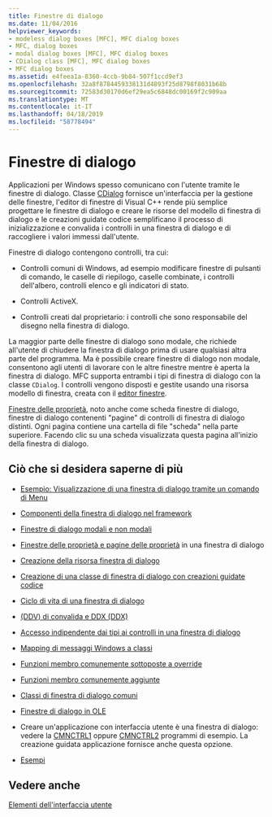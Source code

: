 ```yaml
---
title: Finestre di dialogo
ms.date: 11/04/2016
helpviewer_keywords:
- modeless dialog boxes [MFC], MFC dialog boxes
- MFC, dialog boxes
- modal dialog boxes [MFC], MFC dialog boxes
- CDialog class [MFC], MFC dialog boxes
- MFC dialog boxes
ms.assetid: e4feea1a-8360-4ccb-9b84-507f1ccd9ef3
ms.openlocfilehash: 32a8f8784459338131d4893f25d8798f8031b68b
ms.sourcegitcommit: 72583d30170d6ef29ea5c6848dc00169f2c909aa
ms.translationtype: MT
ms.contentlocale: it-IT
ms.lasthandoff: 04/18/2019
ms.locfileid: "58778494"
---
```

# <a name="dialog-boxes"></a>Finestre di dialogo

Applicazioni per Windows spesso comunicano con l'utente tramite le finestre di dialogo. Classe [CDialog](../mfc/reference/cdialog-class.md) fornisce un'interfaccia per la gestione delle finestre, l'editor di finestre di Visual C++ rende più semplice progettare le finestre di dialogo e creare le risorse del modello di finestra di dialogo e le creazioni guidate codice semplificano il processo di inizializzazione e convalida i controlli in una finestra di dialogo e di raccogliere i valori immessi dall'utente.

Finestre di dialogo contengono controlli, tra cui:

- Controlli comuni di Windows, ad esempio modificare finestre di pulsanti di comando, le caselle di riepilogo, caselle combinate, i controlli dell'albero, controlli elenco e gli indicatori di stato.

- Controlli ActiveX.

- Controlli creati dal proprietario: i controlli che sono responsabile del disegno nella finestra di dialogo.

La maggior parte delle finestre di dialogo sono modale, che richiede all'utente di chiudere la finestra di dialogo prima di usare qualsiasi altra parte del programma. Ma è possibile creare finestre di dialogo non modale, consentono agli utenti di lavorare con le altre finestre mentre è aperta la finestra di dialogo. MFC supporta entrambi i tipi di finestra di dialogo con la classe `CDialog`. I controlli vengono disposti e gestite usando una risorsa modello di finestra, creata con il [editor finestre](../windows/dialog-editor.md).

[Finestre delle proprietà](../mfc/property-sheets-mfc.md), noto anche come scheda finestre di dialogo, finestre di dialogo contenenti "pagine" di controlli di finestra di dialogo distinti. Ogni pagina contiene una cartella di file "scheda" nella parte superiore. Facendo clic su una scheda visualizzata questa pagina all'inizio della finestra di dialogo.

## <a name="what-do-you-want-to-know-more-about"></a>Ciò che si desidera saperne di più

- [Esempio: Visualizzazione di una finestra di dialogo tramite un comando di Menu](../mfc/example-displaying-a-dialog-box-via-a-menu-command.md)

- [Componenti della finestra di dialogo nel framework](../mfc/dialog-box-components-in-the-framework.md)

- [Finestre di dialogo modali e non modali](../mfc/modal-and-modeless-dialog-boxes.md)

- [Finestre delle proprietà e pagine delle proprietà](../mfc/property-sheets-and-property-pages-mfc.md) in una finestra di dialogo

- [Creazione della risorsa finestra di dialogo](../mfc/creating-the-dialog-resource.md)

- [Creazione di una classe di finestra di dialogo con creazioni guidate codice](../mfc/creating-a-dialog-class-with-code-wizards.md)

- [Ciclo di vita di una finestra di dialogo](../mfc/life-cycle-of-a-dialog-box.md)

- [(DDV) di convalida e DDX (DDX)](../mfc/dialog-data-exchange-and-validation.md)

- [Accesso indipendente dai tipi ai controlli in una finestra di dialogo](../mfc/type-safe-access-to-controls-in-a-dialog-box.md)

- [Mapping di messaggi Windows a classi](../mfc/mapping-windows-messages-to-your-class.md)

- [Funzioni membro comunemente sottoposte a override](../mfc/commonly-overridden-member-functions.md)

- [Funzioni membro comunemente aggiunte](../mfc/commonly-added-member-functions.md)

- [Classi di finestra di dialogo comuni](../mfc/common-dialog-classes.md)

- [Finestre di dialogo in OLE](../mfc/dialog-boxes-in-ole.md)

- Creare un'applicazione con interfaccia utente è una finestra di dialogo: vedere la [CMNCTRL1](../overview/visual-cpp-samples.md) oppure [CMNCTRL2](../overview/visual-cpp-samples.md) programmi di esempio. La creazione guidata applicazione fornisce anche questa opzione.

- [Esempi](../mfc/dialog-sample-list.md)

## <a name="see-also"></a>Vedere anche

[Elementi dell'interfaccia utente](../mfc/user-interface-elements-mfc.md)
